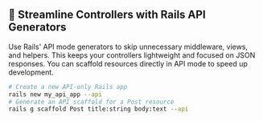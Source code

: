 ## 🔧 Streamline Controllers with Rails API Generators
Use Rails' API mode generators to skip unnecessary middleware, views, and helpers. This keeps your controllers lightweight and focused on JSON responses. You can scaffold resources directly in API mode to speed up development.

```bash
# Create a new API-only Rails app
rails new my_api_app --api
# Generate an API scaffold for a Post resource
rails g scaffold Post title:string body:text --api
```
